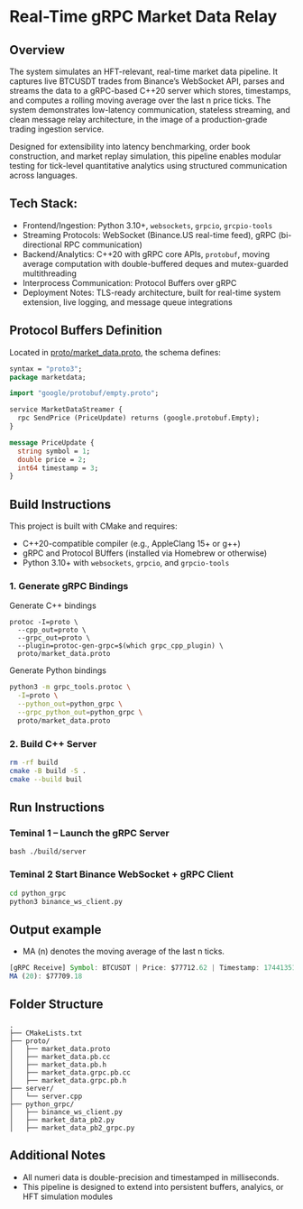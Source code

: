 # Real-Time gRPC Market Data Relay

## Overview
The system simulates an HFT-relevant, real-time market data pipeline. It captures live BTCUSDT trades from Binance’s WebSocket API, parses and streams the data to a gRPC-based C++20 server which stores, timestamps, and computes a rolling moving average over the last n price ticks. The system demonstrates low-latency communication, stateless streaming, and clean message relay architecture, in the image of a production-grade trading ingestion service.

Designed for extensibility into latency benchmarking, order book construction, and market replay simulation, this pipeline enables modular testing for tick-level quantitative analytics using structured communication across languages.

## Tech Stack: 
- Frontend/Ingestion: Python 3.10+, ```websockets```, ```grpcio```, ```grcpio-tools```
- Streaming Protocols: WebSocket (Binance.US real-time feed), gRPC (bi-directional RPC communication)
- Backend/Analytics: C++20 with gRPC core APIs, ```protobuf```, moving average computation with double-buffered deques and mutex-guarded multithreading
- Interprocess Communication: Protocol Buffers over gRPC
- Deployment Notes: TLS-ready architecture, built for real-time system extension, live logging, and message queue integrations

## Protocol Buffers Definition

Located in [proto/market_data.proto](proto/market_data.proto), the schema defines:

```proto
syntax = "proto3";
package marketdata;

import "google/protobuf/empty.proto";

service MarketDataStreamer {
  rpc SendPrice (PriceUpdate) returns (google.protobuf.Empty);
}

message PriceUpdate {
  string symbol = 1;
  double price = 2;
  int64 timestamp = 3;
}
```

## Build Instructions

This project is built with CMake and requires: 
- C++20-compatible compiler (e.g., AppleClang 15+ or g++)
- gRPC and Protocol BUffers (installed via Homebrew or otherwise)
- Python 3.10+ with `websockets`, `grpcio`, and `grpcio-tools`

### 1. Generate gRPC Bindings
Generate C++ bindings
```
protoc -I=proto \
  --cpp_out=proto \
  --grpc_out=proto \
  --plugin=protoc-gen-grpc=$(which grpc_cpp_plugin) \
  proto/market_data.proto
```

Generate Python bindings
``` bash
python3 -m grpc_tools.protoc \
  -I=proto \
  --python_out=python_grpc \
  --grpc_python_out=python_grpc \
  proto/market_data.proto
```


### 2. Build C++ Server
``` bash
rm -rf build
cmake -B build -S .
cmake --build buil
```

## Run Instructions

### Teminal 1 – Launch the gRPC Server
``` bash ./build/server ```

### Teminal 2 Start Binance WebSocket + gRPC Client
``` bash 
cd python_grpc
python3 binance_ws_client.py
```

## Output example
- MA (n) denotes the moving average of the last n ticks. 
``` javascript
[gRPC Receive] Symbol: BTCUSDT | Price: $77712.62 | Timestamp: 1744135122050
MA (20): $77709.18
```

## Folder Structure
``` pgsql
.
├── CMakeLists.txt
├── proto/
│   ├── market_data.proto
│   ├── market_data.pb.cc
│   ├── market_data.pb.h
│   ├── market_data.grpc.pb.cc
│   ├── market_data.grpc.pb.h
├── server/
│   └── server.cpp
├── python_grpc/
│   ├── binance_ws_client.py
│   ├── market_data_pb2.py
│   ├── market_data_pb2_grpc.py
```

## Additional Notes
- All numeri data is double-precision and timestamped in milliseconds. 
- This pipeline is designed to extend into persistent buffers, analyics, or HFT simulation modules